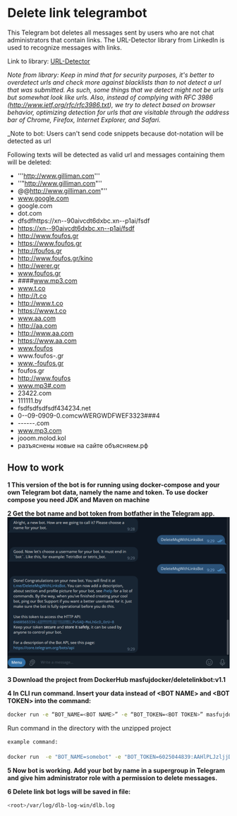 # Delete link telegrambot

This Telegram bot deletes all messages sent by users who are not chat administrators that contain links. 
The URL-Detector library from LinkedIn is used to recognize messages with links.

Link to library: [URL-Detector](https://github.com/linkedin/URL-Detector/)

_Note from library: Keep in mind that for security purposes, it's better to overdetect urls and check more against blacklists than to not detect a url that was submitted. As such, some things that we detect might not be urls but somewhat look like urls. Also, instead of complying with RFC 3986 (http://www.ietf.org/rfc/rfc3986.txt), we try to detect based on browser behavior, optimizing detection for urls that are visitable through the address bar of Chrome, Firefox, Internet Explorer, and Safari._

_Note to bot: Users can't send code snippets because dot-notation will be detected as url  

Following texts will be detected as valid url and messages containing them will be deleted:
* '''http://www.gilliman.com'''
* ''"http://www.gilliman.com"''
* @@http://www.gilliman.com"''
* www.google.com
* google.com
* dot.com
* dfsdfhttps://xn--90aivcdt6dxbc.xn--p1ai/fsdf
* https://xn--90aivcdt6dxbc.xn--p1ai/fsdf
* http://www.foufos.gr
* https://www.foufos.gr
* http://foufos.gr
* http://www.foufos.gr/kino
* http://werer.gr
* www.foufos.gr
* ####www.mp3.com
* www.t.co
* http://t.co
* http://www.t.co
* https://www.t.co
* www.aa.com
* http://aa.com
* http://www.aa.com
* https://www.aa.com
* www.foufos
* www.foufos-.gr
* www.-foufos.gr
* foufos.gr
* http://www.foufos
* www.mp3#.com
* 23422.com
* 111111.by
* fsdfsdfsdfsdf434234.net
* 0--09-0909-0.comcwWERGWDFWEF3323###4
* ------.com
* www.mp3.com
* jooom.molod.kol
* разъяснены новые на сайте объясняем.рф

## How to work
__1 This version of the bot is for running using docker-compose and your own Telegram bot data, namely the name and token.
To use docker compose you need JDK and Maven on machine__

__2 Get the bot name and bot token from botfather in the Telegram app.__
![img.png](img.png)

__3 Download the project from DockerHub masfujdocker/deletelinkbot:v1.1__

__4 In CLI run command. Insert your data instead of \<BOT NAME> and \<BOT TOKEN> into the command:__
```bash
docker run -e “BOT_NAME=<BOT NAME>” -e “BOT_TOKEN=<BOT TOKEN>” masfujdocker/deletelinkbot:v1.1 python console.py__
```
Run command in the directory with the unzipped project
```bash
example command:

docker run  -e "BOT_NAME=somebot" -e "BOT_TOKEN=6025044839:AAHlPLJzljjDQ2ggr1qhsBAldQCJe3SnhJI" masfujdocker/deletelinkbot:v1.1 python console.py
```
__5 Now bot is working. Add your bot by name in a supergroup in Telegram and give him administrator role with a permission to delete messages.__

__6 Delete link bot logs will be saved in file:__
```bash
<root>/var/log/dlb-log-win/dlb.log
```